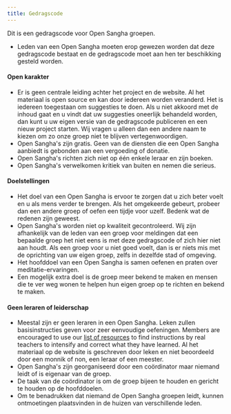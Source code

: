 ```yaml
---
title: Gedragscode
---
```

Dit is een gedragscode voor Open Sangha groepen.

- Leden van een Open Sangha moeten erop gewezen worden dat deze gedragscode bestaat en de gedragscode moet aan hen ter beschikking gesteld worden.

#### Open karakter

- Er is geen centrale leiding achter het project en de website. Al het materiaal is open source en kan door iedereen worden veranderd. Het is iedereen toegestaan om suggesties te doen. Als u niet akkoord met de inhoud gaat en u vindt dat uw suggesties oneerlijk behandeld worden, dan kunt u uw eigen versie van de gedragscode publiceren en een nieuw project starten. Wij vragen u alleen dan een andere naam te kiezen om zo onze groep niet te blijven vertegenwoordigen.
- Open Sangha's zijn gratis. Geen van de diensten die een Open Sangha aanbiedt is gebonden aan een vergoeding of donatie.
- Open Sangha's richten zich niet op één enkele leraar en zijn boeken.
- Open Sangha's verwelkomen kritiek van buiten en nemen die serieus.

#### Doelstellingen

- Het doel van een Open Sangha is ervoor te zorgen dat u zich beter voelt en u als mens verder te brengen. Als het omgekeerde gebeurt, probeer dan een andere groep of oefen een tijdje voor uzelf. Bedenk wat de redenen zijn geweest.
- Open Sangha's worden niet op kwaliteit gecontroleerd. Wij zijn afhankelijk van de leden van een groep voor meldingen dat een bepaalde groep het niet eens is met deze gedragscode of zich hier niet aan houdt. Als een groep voor u niet goed voelt, dan is er niets mis met de oprichting van uw eigen groep, zelfs in dezelfde stad of omgeving.
- Het hoofddoel van een Open Sangha is samen oefenen en praten over meditatie-ervaringen.
- Een mogelijk extra doel is de groep meer bekend te maken en mensen die te ver weg wonen te helpen hun eigen groep op te richten en bekend te maken.

#### Geen leraren of leiderschap

- Meestal zijn er geen leraren in een Open Sangha. Leken zullen basisinstructies geven voor zeer eenvoudige oefeningen. Members are encouraged to use our [list of resources](https://github.com/buddha-dharma/buddhism) to find instructions by real teachers to intensify and correct what they have learned. Al het materiaal op de website is geschreven door leken en niet beoordeeld door een monnik of non, een leraar of een meester.
- Open Sangha's zijn georganiseerd door een coördinator maar niemand leidt of is eigenaar van de groep.
- De taak van de coördinator is om de groep bijeen te houden en gericht te houden op de hoofddoelen.
- Om te benadrukken dat niemand de Open Sangha groepen leidt, kunnen ontmoetingen plaatsvinden in de huizen van verschillende leden.